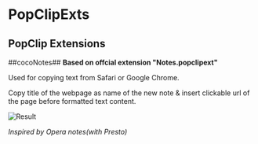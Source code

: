 # PopClipExts
PopClip Extensions
---
##cocoNotes##
__Based on offcial extension "Notes.popclipext"__

Used for copying text from Safari or Google Chrome.

Copy title of the webpage as name of the new note & insert clickable url of the page before formatted text content.

![Result](http://joysr.com/hexo/images/blog/cocoNoteEx.png "Result")

_Inspired by Opera notes(with Presto)_
